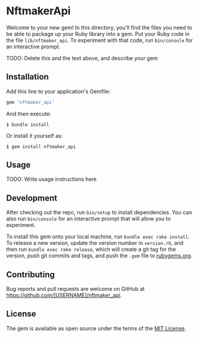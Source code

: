 # NftmakerApi

Welcome to your new gem! In this directory, you'll find the files you need to be able to package up your Ruby library into a gem. Put your Ruby code in the file `lib/nftmaker_api`. To experiment with that code, run `bin/console` for an interactive prompt.

TODO: Delete this and the text above, and describe your gem

## Installation

Add this line to your application's Gemfile:

```ruby
gem 'nftmaker_api'
```

And then execute:

    $ bundle install

Or install it yourself as:

    $ gem install nftmaker_api

## Usage

TODO: Write usage instructions here

## Development

After checking out the repo, run `bin/setup` to install dependencies. You can also run `bin/console` for an interactive prompt that will allow you to experiment.

To install this gem onto your local machine, run `bundle exec rake install`. To release a new version, update the version number in `version.rb`, and then run `bundle exec rake release`, which will create a git tag for the version, push git commits and tags, and push the `.gem` file to [rubygems.org](https://rubygems.org).

## Contributing

Bug reports and pull requests are welcome on GitHub at https://github.com/[USERNAME]/nftmaker_api.


## License

The gem is available as open source under the terms of the [MIT License](https://opensource.org/licenses/MIT).

